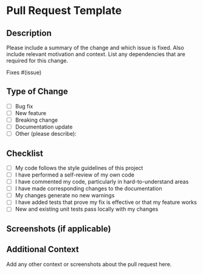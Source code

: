 # Pull Request Template

## Description
Please include a summary of the change and which issue is fixed. Also include relevant motivation and context. List any dependencies that are required for this change.

Fixes #(issue)

## Type of Change
- [ ] Bug fix
- [ ] New feature
- [ ] Breaking change
- [ ] Documentation update
- [ ] Other (please describe):

## Checklist
- [ ] My code follows the style guidelines of this project
- [ ] I have performed a self-review of my own code
- [ ] I have commented my code, particularly in hard-to-understand areas
- [ ] I have made corresponding changes to the documentation
- [ ] My changes generate no new warnings
- [ ] I have added tests that prove my fix is effective or that my feature works
- [ ] New and existing unit tests pass locally with my changes

## Screenshots (if applicable)

## Additional Context
Add any other context or screenshots about the pull request here. 